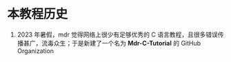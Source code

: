 # 本教程历史

1. 2023 年暑假，mdr 觉得网络上很少有足够优秀的 C 语言教程，且很多错误传播甚广，流毒众生；于是新建了一个名为 **Mdr-C-Tutorial** 的 GitHub Organization
